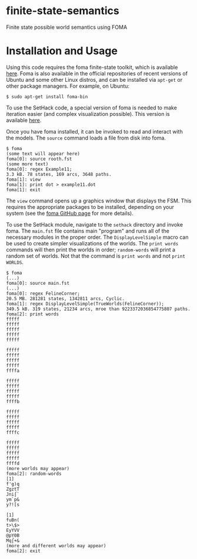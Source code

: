 # finite-state-semantics
Finite state possible world semantics using FOMA

# Installation and Usage

Using this code requires the foma finite-state toolkit, which is available
[here](https://github.com/mhulden/foma/tree/master/foma "Foma on GitHub"). Foma
is also available in the official repositories of recent versions of Ubuntu and
some other Linux distros, and can be installed via `apt-get` or other package
managers. For example, on Ubuntu:

    $ sudo apt-get install foma-bin

To use the SetHack code, a special version of foma is needed to make iteration
easier (and complex visualization possible). This version is available
[here](https://github.com/thorsonlinguistics/semantic-foma "Semantic Foma"). 

Once you have foma installed, it can be invoked to read and interact with the
models. The `source` command loads a file from disk into foma.

    $ foma
    (some text will appear here)
    foma[0]: source rooth.fst
    (some more text)
    foma[0]: regex Example11;
    3.3 kB. 78 states, 169 arcs, 3648 paths.
    foma[1]: view
    foma[1]: print dot > example11.dot
    foma[1]: exit

The `view` command opens up a graphics window that displays the FSM. This
requires the appropriate packages to be installed, depending on your system
(see the [foma GitHub page](https://github.com/mhulden/foma/tree/master/foma
"Foma on GitHub") for more details). 

To use the SetHack module, navigate to the `sethack` directory and invoke foma.
The `main.fst` file contains main "program" and runs all of the necessary
modules in the proper order. The `DisplayLevelSimple` macro can be used to
create simpler visualizations of the worlds. The `print words` commands will
then print the worlds in order; `random-words` will print a random set of
worlds. Not that the command is `print words` and not `print WORLDS`.

    $ foma
    (...)
    foma[0]: source main.fst
    (...)
    foma[0]: regex FelineCorner;
    20.5 MB. 281281 states, 1342811 arcs, Cyclic.
    foma[1]: regex DisplayLevelSimple(TrueWorlds(FelineCorner));
    349.5 kB. 319 states, 21234 arcs, mroe than 9223372036854775807 paths.
    foma[2]: print words
    fffff
    fffff
    fffff
    fffff
    fffff

    fffff
    fffff
    fffff
    fffff
    ffffa

    fffff
    fffff
    fffff
    fffff
    ffffb

    fffff
    fffff
    fffff
    fffff
    ffffc

    fffff
    fffff
    fffff
    fffff
    ffffd
    (more worlds may appear)
    foma[2]: random-words
    [1]
    f'g)q
    ZgztT
    Jni⌠`
    ym`p&
    y?![s

    [1]
    fuBn(
    t>\$>
    EyYVV
    @pY0B
    Mq⌠+&
    (more and different worlds may appear)
    foma[2]: exit
